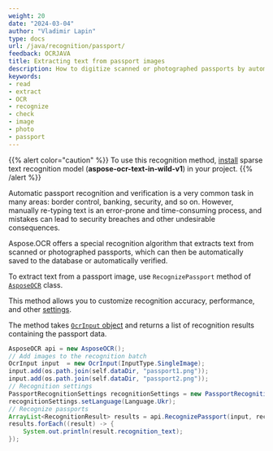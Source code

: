 ```yaml
---
weight: 20
date: "2024-03-04"
author: "Vladimir Lapin"
type: docs
url: /java/recognition/passport/
feedback: OCRJAVA
title: Extracting text from passport images
description: How to digitize scanned or photographed passports by automatically extracting text from them.
keywords:
- read
- extract
- OCR
- recognize
- check
- image
- photo
- passport
---
```


{{% alert color="caution" %}} 
To use this recognition method, [install](/ocr/java/modules/) sparse text recognition model (**aspose-ocr-text-in-wild-v1**) in your project.
{{% /alert %}}

Automatic passport recognition and verification is a very common task in many areas: border control, banking, security, and so on. However, manually re-typing text is an error-prone and time-consuming process, and mistakes can lead to security breaches and other undesirable consequences.

Aspose.OCR offers a special recognition algorithm that extracts text from scanned or photographed passports, which can then be automatically saved to the database or automatically verified.

To extract text from a passport image, use `RecognizePassport` method of [`AsposeOCR`](https://reference.aspose.com/ocr/java/com.aspose.ocr/AsposeOCR) class.

This method allows you to customize recognition accuracy, performance, and other [settings](/ocr/java/recognition-settings-passport/).

The method takes [`OcrInput` object](/ocr/java/ocrinput/) and returns a list of recognition results containing the passport data.

```java
AsposeOCR api = new AsposeOCR();
// Add images to the recognition batch
OcrInput input  = new OcrInput(InputType.SingleImage);
input.add(os.path.join(self.dataDir, "passport1.png"));
input.add(os.path.join(self.dataDir, "passport2.png"));
// Recognition settings
PassportRecognitionSettings recognitionSettings = new PassportRecognitionSettings();
recognitionSettings.setLanguage(Language.Ukr);
// Recognize passports
ArrayList<RecognitionResult> results = api.RecognizePassport(input, recognitionSettings);
results.forEach((result) -> {
	System.out.println(result.recognition_text);
});
```
